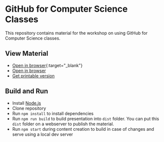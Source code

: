 # GitHub for Computer Science Classes

This repository contains material for the workshop on using GitHub for Computer Science classes.

## View Material

* [Open in browser](https://rstropek.github.io/GitHubEduWorkshop){:target="_blank"}
* [Open in browser](https://rstropek.github.io/GitHubEduWorkshop)
* [Get printable version](https://rstropek.github.io/GitHubEduWorkshop?print-pdf)

## Build and Run

* Install [Node.js](https://nodejs.org/en/)
* Clone repository
* Run `npm install` to install dependencies
* Run `npm run build` to build presentation into `dist` folder. You can put this `dist` folder on a webserver to publish the material.
* Run `npm start` during content creation to build in case of changes and serve using a local dev server
